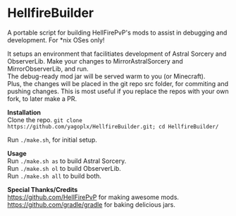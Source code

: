 # HellfireBuilder
A portable script for building HellFirePvP's mods to assist in debugging and development. For *nix OSes only!

It setups an environment that facilitiates development of Astral Sorcery and ObserverLib.
Make your changes to MirrorAstralSorcery and MirrorObserverLib, and run.  
The debug-ready mod jar will be served warm to you (or Minecraft).  
Plus, the changes will be placed in the git repo src folder, for commiting and pushing changes. This is most useful if you replace the repos with your own fork, to later make a PR.

**Installation**  
Clone the repo. `git clone https://github.com/yagoplx/HellfireBuilder.git; cd HellfireBuilder/`
  
Run `./make.sh`, for initial setup.  

**Usage**  
Run `./make.sh as` to build Astral Sorcery.  
Run `./make.sh ol` to build ObserverLib.  
Run `./make.sh all` to build both.  

**Special Thanks/Credits**  
https://github.com/HellFirePvP for making awesome mods.  
https://github.com/gradle/gradle for baking delicious jars.  
